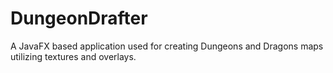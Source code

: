 # DungeonDrafter
A JavaFX based application used for creating Dungeons and Dragons maps utilizing textures and overlays.
